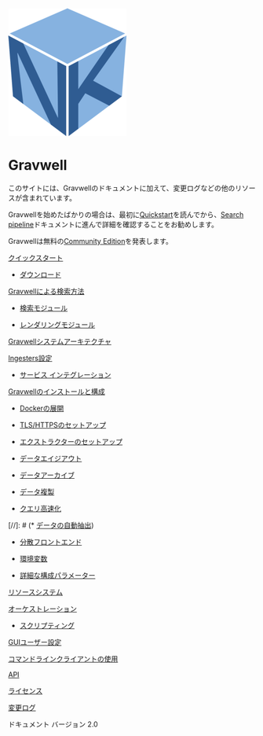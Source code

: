 # 

![](logo-name.png)

# Gravwell

このサイトには、Gravwellのドキュメントに加えて、変更ログなどの他のリソースが含まれています。

Gravwellを始めたばかりの場合は、最初に[Quickstart](quickstart/quickstart.md)を読んでから、[Search pipeline](search/search.md)ドキュメントに進んで詳細を確認することをお勧めします。

Gravwellは無料の[Community Edition](https://www.gravwell.io/download)を発表します。


[クイックスタート](quickstart/quickstart.md)

  * [ダウンロード](quickstart/downloads.md)

[Gravwellによる検索方法](search/search.md)

  * [検索モジュール](search/searchmodules.md)

  * [レンダリングモジュール](search/rendermodules.md)

[Gravwellシステムアーキテクチャ](architecture/architecture.md)

[Ingesters設定](ingesters/ingesters.md)

  * [サービス インテグレーション](ingesters/integrations.md)

[Gravwellのインストールと構成](configuration/configuration.md)

  * [Dockerの展開](configuration/docker.md)

  * [TLS/HTTPSのセットアップ](configuration/certificates.md)
  
  * [エクストラクターのセットアップ](configuration/autoextractors.md)
  
  * [データエイジアウト](configuration/ageout.md)
 
  * [データアーカイブ](configuration/archive.md)

  * [データ複製](configuration/replication.md)

  * [クエリ高速化](configuration/accelerators.md)

[//]: # (* [データの自動抽出](configuration/autoextractors.md))

  * [分散フロントエンド](distributed/frontend.md)

  * [環境変数](configuration/environment-variables.md)

  * [詳細な構成パラメーター](configuration/parameters.md)

[リソースシステム](resources/resources.md)

[オーケストレーション](scripting/scriptingsearch.md)

  * [スクリプティング](scripting/scripting.md)

[GUIユーザー設定](configuration/gui.md)

[コマンドラインクライアントの使用](cli/cli.md)

[API](api/api.md)

[ライセンス](license/license.md)

[変更ログ](changelog/list.md)

ドキュメント バージョン 2.0

